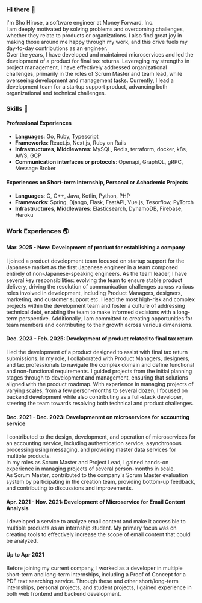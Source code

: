 ### Hi there :wave:

I'm Sho Hirose, a software engineer at Money Forward, Inc.  
I am deeply motivated by solving problems and overcoming challenges, whether they relate to products or organizations. I also find great joy in making those around me happy through my work, and this drive fuels my day-to-day contributions as an engineer.  
Over the years, I have developed and maintained microservices and led the development of a product for final tax returns. Leveraging my strengths in project management, I have effectively addressed organizational challenges, primarily in the roles of Scrum Master and team lead, while overseeing development and management tasks. Currently, I lead a development team for a startup support product, advancing both organizational and technical challenges.

### Skills 🧰

#### Professional Experiences

- **Languages**: Go, Ruby, Typescript
- **Frameworks**: React.js, Next.js, Ruby on Rails
- **Infrastructures, Middlewares**: MySQL, Redis, terraform, docker, k8s, AWS, GCP
- **Communication interfaces or protocols**: Openapi, GraphQL, gRPC, Message Broker

#### Experiences on Short-term Internship, Personal or Achademic Projects

- **Languages**: C, C++, Java, Kotlin, Python, PHP
- **Frameworks**: Spring, Django, Flask, FastAPI, Vue.js, Tesorflow, PyTorch
- **Infrastructures, Middlewares**: Elasticsearch, DynamoDB, Firebase, Heroku

### Work Experiences 🌏

#### Mar. 2025 - Now: Development of product for establishing a company

I joined a product development team focused on startup support for the Japanese market as the first Japanese engineer in a team composed entirely of non-Japanese-speaking engineers. As the team leader, I have several key responsibilities: evolving the team to ensure stable product delivery, driving the resolution of communication challenges across various roles involved in development, including Product Managers, designers, marketing, and customer support etc. I lead the most high-risk and complex projects within the development team and foster a culture of addressing technical debt, enabling the team to make informed decisions with a long-term perspective. Additionally, I am committed to creating opportunities for team members and contributing to their growth across various dimensions.

#### Dec. 2023 - Feb. 2025: Development of product related to final tax return

I led the development of a product designed to assist with final tax return submissions. In my role, I collaborated with Product Managers, designers, and tax professionals to navigate the complex domain and define functional and non-functional requirements. I guided projects from the initial planning stages through to development and management, ensuring that solutions aligned with the product roadmap. With experience in managing projects of varying scales, from a few person-months to several dozen, I focused on backend development while also contributing as a full-stack developer, steering the team towards resolving both technical and product challenges.

#### Dec. 2021 - Dec. 2023: Developmenmt on microservices for accounting service

I contributed to the design, development, and operation of microservices for an accounting service, including authentication service, asynchronous processing using messaging, and providing master data services for multiple products.  
In my roles as Scrum Master and Project Lead, I gained hands-on experience in managing projects of several person-months in scale.  
As Scrum Master, contributed to the company's Scrum Master evaluation system by participating in the creation team, providing bottom-up feedback, and contributing to discussions and improvements.

#### Apr. 2021 - Nov. 2021: Development of Microservice for Email Content Analysis

I developed a service to analyze email content and make it accessible to multiple products as an internship student. My primary focus was on creating tools to effectively increase the scope of email content that could be analyzed.

#### Up to Apr 2021

Before joining my current company, I worked as a developer in multiple short-term and long-term internships, including a Proof of Concept for a PDF text searching service. Through these and other short/long-term internships, personal projects, and student projects, I gained experience in both web frontend and backend development.
